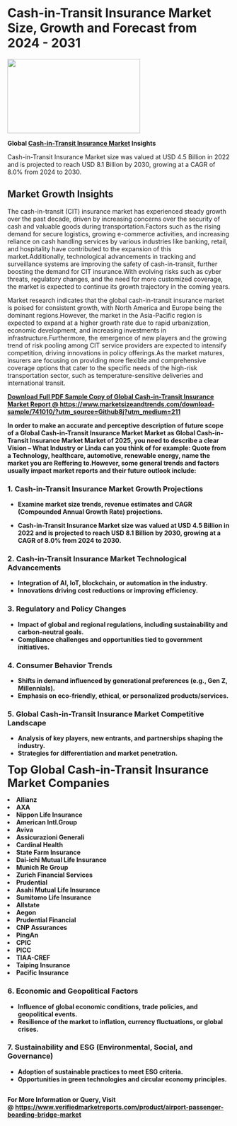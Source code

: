 <H1>Cash-in-Transit Insurance Market Size, Growth and Forecast from 2024 - 2031</H1><img class="aligncenter size-medium wp-image-584254" src="https://thirdeyenews.in/wp-content/uploads/2024/09/Global-Market-Research-300x168.jpeg" alt="" width="300" height="168" /><p><strong>Global&nbsp;<a href="https://www.marketsizeandtrends.com/download-sample/741010/?utm_source=Github8j?utm_medium=211">Cash-in-Transit Insurance Market</a> Insights</strong></p><p>Cash-in-Transit Insurance Market size was valued at USD 4.5 Billion in 2022 and is projected to reach USD 8.1 Billion by 2030, growing at a CAGR of 8.0% from 2024 to 2030.</p><p><!DOCTYPE html> <html lang="en"> <head> <meta charset="UTF-8"> <meta name="viewport" content="width=device-width, initial-scale=1.0"> <title>Cash-in-Transit Insurance Market Growth Insights</title> </head> <body> <h2>Market Growth Insights</h2> <p>The cash-in-transit (CIT) insurance market has experienced steady growth over the past decade, driven by increasing concerns over the security of cash and valuable goods during transportation.Factors such as the rising demand for secure logistics, growing e-commerce activities, and increasing reliance on cash handling services by various industries like banking, retail, and hospitality have contributed to the expansion of this market.Additionally, technological advancements in tracking and surveillance systems are improving the safety of cash-in-transit, further boosting the demand for CIT insurance.With evolving risks such as cyber threats, regulatory changes, and the need for more customized coverage, the market is expected to continue its growth trajectory in the coming years.</p> <p><strong><a href="#"></a></strong></p> <p>Market research indicates that the global cash-in-transit insurance market is poised for consistent growth, with North America and Europe being the dominant regions.However, the market in the Asia-Pacific region is expected to expand at a higher growth rate due to rapid urbanization, economic development, and increasing investments in infrastructure.Furthermore, the emergence of new players and the growing trend of risk pooling among CIT service providers are expected to intensify competition, driving innovations in policy offerings.As the market matures, insurers are focusing on providing more flexible and comprehensive coverage options that cater to the specific needs of the high-risk transportation sector, such as temperature-sensitive deliveries and international transit.</p> <p><strong><a href="#"></p><p><span class=""><strong>Download Full PDF Sample Copy of Global Cash-in-Transit Insurance Market Report</strong> @ <a href="https://www.marketsizeandtrends.com/download-sample/741010/?utm_source=Github8j?utm_medium=211" target="_blank">https://www.marketsizeandtrends.com/download-sample/741010/?utm_source=Github8j?utm_medium=211</a></span></p><p>In order to make an accurate and perceptive description of future scope of a Global&nbsp;Cash-in-Transit Insurance Market Market as Global&nbsp;Cash-in-Transit Insurance Market Market of 2025, you need to describe a clear Vision &ndash; What Industry or Linda can you think of for example: Quote from a Technology, healthcare, automotive, renewable energy, name the market you are Reffering to.However, some general trends and factors usually impact market reports and their future outlook include:</p><h3>1.&nbsp;<strong>Cash-in-Transit Insurance Market Growth Projections</strong></h3><ul><li>Examine market size trends, revenue estimates and CAGR (Compounded Annual Growth Rate) projections.</li><li><p>Cash-in-Transit Insurance Market size was valued at USD 4.5 Billion in 2022 and is projected to reach USD 8.1 Billion by 2030, growing at a CAGR of 8.0% from 2024 to 2030.</p></li></ul><h3>2.&nbsp;<strong>Cash-in-Transit Insurance Market Technological Advancements</strong></h3><ul><li>Integration of AI, IoT, blockchain, or automation in the industry.</li><li>Innovations driving cost reductions or improving efficiency.</li></ul><h3>3.&nbsp;<strong>Regulatory and Policy Changes</strong></h3><ul><li>Impact of global and regional regulations, including sustainability and carbon-neutral goals.</li><li>Compliance challenges and opportunities tied to government initiatives.</li></ul><h3>4.&nbsp;<strong>Consumer Behavior Trends</strong></h3><ul><li>Shifts in demand influenced by generational preferences (e.g., Gen Z, Millennials).</li><li>Emphasis on eco-friendly, ethical, or personalized products/services.</li></ul><h3>5.&nbsp;<strong>Global Cash-in-Transit Insurance Market Competitive Landscape</strong></h3><ul><li>Analysis of key players, new entrants, and partnerships shaping the industry.</li><li>Strategies for differentiation and market penetration.</li></ul><p data-pm-slice="1 1 []"><span style="color: inherit; font-family: inherit; font-size: 25px;">Top Global Cash-in-Transit Insurance Market Companies</span></p><div class="" data-test-id=""><p><li>Allianz</li><li> AXA</li><li> Nippon Life Insurance</li><li> American Intl.Group</li><li> Aviva</li><li> Assicurazioni Generali</li><li> Cardinal Health</li><li> State Farm Insurance</li><li> Dai-ichi Mutual Life Insurance</li><li> Munich Re Group</li><li> Zurich Financial Services</li><li> Prudential</li><li> Asahi Mutual Life Insurance</li><li> Sumitomo Life Insurance</li><li> Allstate</li><li> Aegon</li><li> Prudential Financial</li><li> CNP Assurances</li><li> PingAn</li><li> CPIC</li><li> PICC</li><li> TIAA-CREF</li><li> Taiping Insurance</li><li> Pacific Insurance</li></p></div><h3>6.&nbsp;<strong>Economic and Geopolitical Factors</strong></h3><ul><li>Influence of global economic conditions, trade policies, and geopolitical events.</li><li>Resilience of the market to inflation, currency fluctuations, or global crises.</li></ul><h3>7.&nbsp;<strong>Sustainability and ESG (Environmental, Social, and Governance)</strong></h3><ul><li>Adoption of sustainable practices to meet ESG criteria.</li><li>Opportunities in green technologies and circular economy principles.</li></ul><h2><strong style="font-size: 14px;">For More Information or Query, Visit @&nbsp;</strong><a style="background-color: #ffffff; font-size: 14px;" href="https://www.marketsizeandtrends.com/report/cash-in-transit-insurance-market/" target="_blank">https://www.verifiedmarketreports.com/product/airport-passenger-boarding-bridge-market</a></h2>